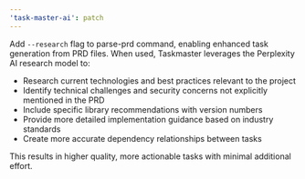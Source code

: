 ```yaml
---
'task-master-ai': patch
---
```


Add `--research` flag to parse-prd command, enabling enhanced task generation from PRD files. When used, Taskmaster leverages the Perplexity AI research model to:

- Research current technologies and best practices relevant to the project
- Identify technical challenges and security concerns not explicitly mentioned in the PRD
- Include specific library recommendations with version numbers
- Provide more detailed implementation guidance based on industry standards
- Create more accurate dependency relationships between tasks

This results in higher quality, more actionable tasks with minimal additional effort.
